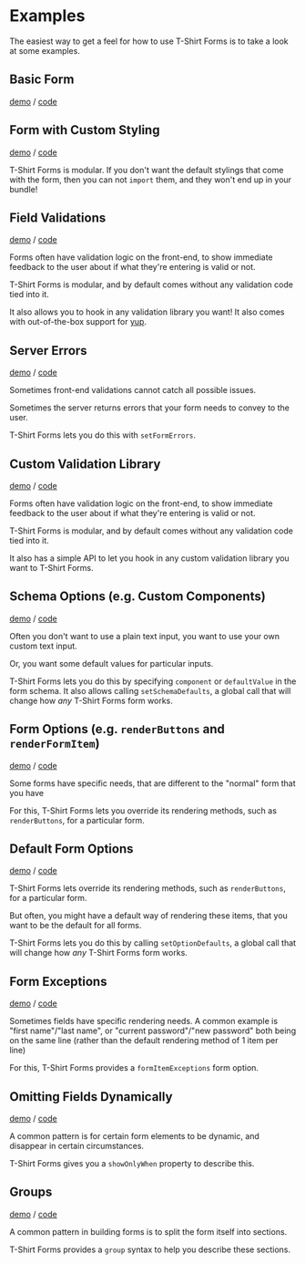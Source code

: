 # Examples

The easiest way to get a feel for how to use T-Shirt Forms is to take a look at some examples.

## Basic Form

[demo](https://jsfiddle.net/gh/get/library/pure/stephencookdev/react-t-shirt-forms/tree/master/examples/basic/jsfiddle) / [code](./basic)

## Form with Custom Styling

[demo](https://jsfiddle.net/gh/get/library/pure/stephencookdev/react-t-shirt-forms/tree/master/examples/custom-styling/jsfiddle) / [code](./custom-styling)

T-Shirt Forms is modular. If you don't want the default stylings that come with the form, then you can not `import` them, and they won't end up in your bundle!

## Field Validations

[demo](https://jsfiddle.net/gh/get/library/pure/stephencookdev/react-t-shirt-forms/tree/master/examples/validations/jsfiddle) / [code](./validations)

Forms often have validation logic on the front-end, to show immediate feedback to the user about if what they're entering is valid or not.

T-Shirt Forms is modular, and by default comes without any validation code tied into it.

<!-- alex ignore retext-profanities -->

It also allows you to hook in any validation library you want! It also comes with out-of-the-box support for [yup](https://github.com/jquense/yup).

## Server Errors

[demo](https://jsfiddle.net/gh/get/library/pure/stephencookdev/react-t-shirt-forms/tree/master/examples/server-errors/jsfiddle) / [code](./server-errors)

Sometimes front-end validations cannot catch all possible issues.

Sometimes the server returns errors that your form needs to convey to the user.

T-Shirt Forms lets you do this with `setFormErrors`.

## Custom Validation Library

[demo](https://jsfiddle.net/gh/get/library/pure/stephencookdev/react-t-shirt-forms/tree/master/examples/custom-validation-library/jsfiddle) / [code](./custom-validation-library)

Forms often have validation logic on the front-end, to show immediate feedback to the user about if what they're entering is valid or not.

T-Shirt Forms is modular, and by default comes without any validation code tied into it.

<!-- alex ignore retext-profanities -->

It also has a simple API to let you hook in any custom validation library you want to T-Shirt Forms.

## Schema Options (e.g. Custom Components)

[demo](https://jsfiddle.net/gh/get/library/pure/stephencookdev/react-t-shirt-forms/tree/master/examples/default-schema-options/jsfiddle) / [code](./default-schema-options)

Often you don't want to use a plain text input, you want to use your own custom text input.

Or, you want some default values for particular inputs.

T-Shirt Forms lets you do this by specifying `component` or `defaultValue` in the form schema. It also allows calling `setSchemaDefaults`, a global call that will change how _any_ T-Shirt Forms form works.

## Form Options (e.g. `renderButtons` and `renderFormItem`)

[demo](https://jsfiddle.net/gh/get/library/pure/stephencookdev/react-t-shirt-forms/tree/master/examples/form-options/jsfiddle) / [code](./form-options)

Some forms have specific needs, that are different to the "normal" form that you have

For this, T-Shirt Forms lets you override its rendering methods, such as `renderButtons`, for a particular form.

## Default Form Options

[demo](https://jsfiddle.net/gh/get/library/pure/stephencookdev/react-t-shirt-forms/tree/master/examples/default-form-options/jsfiddle) / [code](./default-form-options)

T-Shirt Forms lets override its rendering methods, such as `renderButtons`, for a particular form.

But often, you might have a default way of rendering these items, that you want to be the default for all forms.

T-Shirt Forms lets you do this by calling `setOptionDefaults`, a global call that will change how _any_ T-Shirt Forms form works.

## Form Exceptions

[demo](https://jsfiddle.net/gh/get/library/pure/stephencookdev/react-t-shirt-forms/tree/master/examples/form-exceptions/jsfiddle) / [code](./form-exceptions)

Sometimes fields have specific rendering needs. A common example is "first name"/"last name", or "current password"/"new password" both being on the same line (rather than the default rendering method of 1 item per line)

For this, T-Shirt Forms provides a `formItemExceptions` form option.

## Omitting Fields Dynamically

[demo](https://jsfiddle.net/gh/get/library/pure/stephencookdev/react-t-shirt-forms/tree/master/examples/show-when/jsfiddle) / [code](./show-when)

A common pattern is for certain form elements to be dynamic, and disappear in certain circumstances.

T-Shirt Forms gives you a `showOnlyWhen` property to describe this.

## Groups

[demo](https://jsfiddle.net/gh/get/library/pure/stephencookdev/react-t-shirt-forms/tree/master/examples/groups/jsfiddle) / [code](./groups)

A common pattern in building forms is to split the form itself into sections.

T-Shirt Forms provides a `group` syntax to help you describe these sections.

